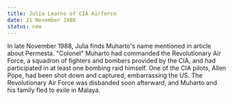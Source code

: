 ```yaml
---
title: Julia Learns of CIA Airforce
date: 21 November 1988 
status: new
---
```


In late November 1988, Julia finds Muharto's name mentioned in article
about Permesta. "Colonel" Muharto had commanded the Revolutionary Air
Force, a squadron of fighters and bombers provided by the CIA, and had
participated in at least one bombing raid himself. One of the CIA
pilots, Allen Pope, had been shot down and captured, embarrassing the
US. The Revolutionary Air Force was disbanded soon afterward, and
Muharto and his family fled to exile in Malaya.
